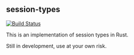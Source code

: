 session-types
-------------

[![Build Status](https://travis-ci.org/Munksgaard/session_types.svg?branch=master)](https://travis-ci.org/Munksgaard/session_types)

This is an implementation of session types in Rust.

Still in development, use at your own risk.
